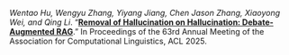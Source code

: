 *Wentao Hu, Wengyu Zhang, Yiyang Jiang, Chen Jason Zhang, Xiaoyong Wei, and Qing Li*. “[**Removal of Hallucination on Hallucination: Debate-Augmented RAG**](https://arxiv.org/abs/2505.18581).” In Proceedings of the 63rd Annual Meeting of the Association for Computational Linguistics, ACL 2025.
